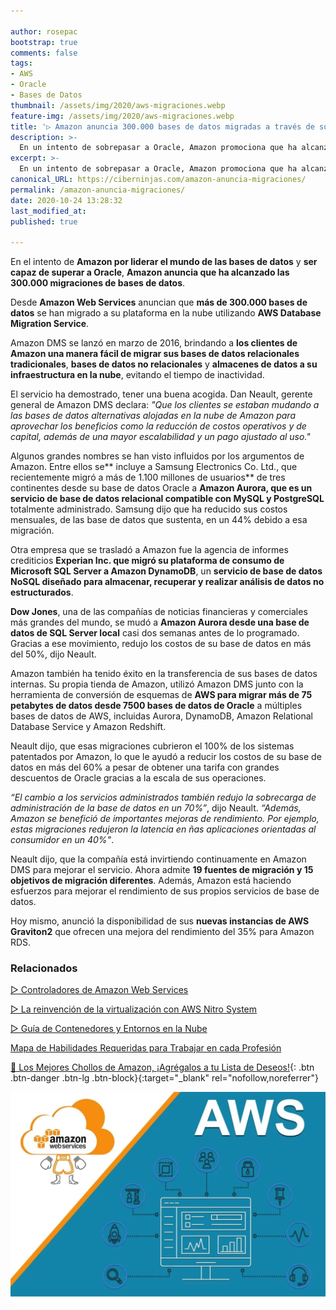 ```yaml
---

author: rosepac
bootstrap: true
comments: false
tags:
- AWS
- Oracle
- Bases de Datos
thumbnail: /assets/img/2020/aws-migraciones.webp
feature-img: /assets/img/2020/aws-migraciones.webp
title: '▷ Amazon anuncia 300.000 bases de datos migradas a través de su herramienta DMS'
description: >-
  En un intento de sobrepasar a Oracle, Amazon promociona que ha alcanzado las 300.000 migraciones de bases de datos con su herramienta DMS.
excerpt: >-
  En un intento de sobrepasar a Oracle, Amazon promociona que ha alcanzado las 300.000 migraciones de bases de datos con su herramienta DMS.
canonical_URL: https://ciberninjas.com/amazon-anuncia-migraciones/
permalink: /amazon-anuncia-migraciones/
date: 2020-10-24 13:28:32
last_modified_at: 
published: true

---
```


En el intento de **Amazon por liderar el mundo de las bases de datos** y **ser capaz de superar a Oracle**, **Amazon anuncia que ha alcanzado las 300.000 migraciones de bases de datos**.

Desde **Amazon Web Services** anuncian que **más de 300.000 bases de datos** se han migrado a su plataforma en la nube utilizando **AWS Database Migration Service**.

Amazon DMS se lanzó en marzo de 2016, brindando a **los clientes de Amazon una manera fácil de migrar sus bases de datos relacionales tradicionales**, **bases de datos no relacionales** y **almacenes de datos a su infraestructura en la nube**, evitando el tiempo de inactividad.

El servicio ha demostrado, tener una buena acogida. Dan Neault, gerente general de Amazon DMS declara: *"Que los clientes se estaban mudando a las bases de datos alternativas alojadas en la nube de Amazon para aprovechar los beneficios como la reducción de costos operativos y de capital, además de una mayor escalabilidad y un pago ajustado al uso."*

Algunos grandes nombres se han visto influidos por los argumentos de Amazon. Entre ellos se** incluye a Samsung Electronics Co. Ltd., que recientemente migró a más de 1.100 millones de usuarios** de tres continentes desde su base de datos Oracle a **Amazon Aurora, que es un servicio de base de datos relacional compatible con MySQL y PostgreSQL** totalmente administrado. Samsung dijo que ha reducido sus costos mensuales, de las base de datos que sustenta, en un 44% debido a esa migración.

Otra empresa que se trasladó a Amazon fue la agencia de informes crediticios **Experian Inc. que migró su plataforma de consumo de Microsoft SQL Server a Amazon DynamoDB**, un **servicio de base de datos NoSQL diseñado para almacenar, recuperar y realizar análisis de datos no estructurados**.

**Dow Jones**, una de las compañías de noticias financieras y comerciales más grandes del mundo, se mudó a **Amazon Aurora desde una base de datos de SQL Server local** casi dos semanas antes de lo programado. Gracias a ese movimiento, redujo los costos de su base de datos en más del 50%, dijo Neault.

Amazon también ha tenido éxito en la transferencia de sus bases de datos internas. Su propia tienda de Amazon, utilizó Amazon DMS junto con la herramienta de conversión de esquemas de **AWS para migrar más de 75 petabytes de datos desde 7500 bases de datos de Oracle** a múltiples bases de datos de AWS, incluidas Aurora, DynamoDB, Amazon Relational Database Service y Amazon Redshift.

Neault dijo, que esas migraciones cubrieron el 100% de los sistemas patentados por Amazon, lo que le ayudó a reducir los costos de su base de datos en más del 60% a pesar de obtener una tarifa con grandes descuentos de Oracle gracias a la escala de sus operaciones.

*“El cambio a los servicios administrados también redujo la sobrecarga de administración de la base de datos en un 70%”*, dijo Neault. *“Además, Amazon se benefició de importantes mejoras de rendimiento. Por ejemplo, estas migraciones redujeron la latencia en ñas aplicaciones orientadas al consumidor en un 40%"*.

Neault dijo, que la compañía está invirtiendo continuamente en Amazon DMS para mejorar el servicio. Ahora admite **19 fuentes de migración y 15 objetivos de migración diferentes**. Además, Amazon está haciendo esfuerzos para mejorar el rendimiento de sus propios servicios de base de datos.

Hoy mismo, anunció la disponibilidad de sus **nuevas instancias de AWS Graviton2** que ofrecen una mejora del rendimiento del 35% para Amazon RDS.

### **Relacionados** <!-- omit in toc -->

[▷ Controladores de Amazon Web Services](https://ciberninjas.com/aws-controladores-kubernetes/ "Controladores de Amazon Web Services")

[▷ La reinvención de la virtualización con AWS Nitro System](https://ciberninjas.com/reinvencion-virtualizacion-aws-nitro/ "La reinvención de la virtualización con AWS Nitro System")

[▷ Guía de Contenedores y Entornos en la Nube](https://ciberninjas.com/entornos-nube/ "Guía de Contenedores y Entornos en la Nube")

[Mapa de Habilidades Requeridas para Trabajar en cada Profesión](https://ciberninjas.com/profesiones-digitales-mapas-habilidades/ "Mapa de Habilidades Requeridas para Trabajar en cada Profesión")

[🛒 Los Mejores Chollos de Amazon, ¡Agrégalos a tu Lista de Deseos!](/amazon/ "Los Mejores Chollos de Amazon, Ofertas Flash, Black Monday y Amazon Prime Day"){: .btn .btn-danger .btn-lg .btn-block}{:target="_blank" rel="nofollow,noreferrer"}

![Amazon anuncia 300.000 bases de datos migradas a través de su herramienta DMS](/assets/img/2020/aws-migraciones.webp "Amazon anuncia 300.000 bases de datos migradas a través de su herramienta DMS")
